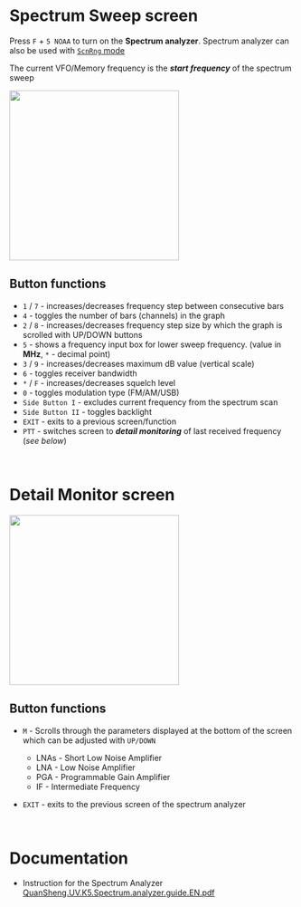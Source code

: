 # Spectrum Sweep screen
Press `F` + `5 NOAA` to turn on the **Spectrum analyzer**.
Spectrum analyzer can also be used with [`ScnRng` mode](./Radio-operation#scan-frequency-range-function)

The current VFO/Memory frequency is the **_start frequency_** of the spectrum sweep

<img src="https://github.com/egzumer/uv-k5-firmware-custom/assets/148579604/80dfe424-f5d4-432b-9b95-32d116db9bd9" width=300 />

##  Button functions
* `1` / `7` - increases/decreases frequency step between consecutive bars
* `4` - toggles the number of bars (channels) in the graph
* `2` / `8` - increases/decreases frequency step size by which the graph is scrolled with UP/DOWN buttons
* `5` - shows a frequency input box for lower sweep frequency. (value in **MHz**, `*` - decimal point)
* `3` / `9` - increases/decreases maximum dB value (vertical scale)
* `6` - toggles receiver bandwidth
* `*` / `F` - increases/decreases squelch level
* `0` - toggles modulation type (FM/AM/USB)
* `Side Button I` - excludes current frequency from the spectrum scan
* `Side Button II` - toggles backlight
* `EXIT` - exits to a previous screen/function
* `PTT` - switches screen to _**detail monitoring**_ of last received frequency (_see below_)
<br> 

# Detail Monitor screen
<img src="https://github.com/egzumer/uv-k5-firmware-custom/assets/148579604/e5bbde26-06a8-4dd6-8434-74ae99a8e101" width=300 />

##  Button functions
* `M` - Scrolls through the parameters displayed at the bottom of the screen which can be adjusted with `UP/DOWN`
   * LNAs - Short Low Noise Amplifier
   * LNA - Low Noise Amplifier
   * PGA - Programmable Gain Amplifier
   * IF - Intermediate Frequency

* `EXIT` - exits to the previous screen of the spectrum analyzer
<br> 

# Documentation
* Instruction for the Spectrum Analyzer
[QuanSheng.UV.K5.Spectrum.analyzer.guide.EN.pdf](https://github.com/egzumer/uv-k5-firmware-custom/files/13242741/QuanSheng.UV.K5.Spectrum.analyzer.guide.EN.pdf)



